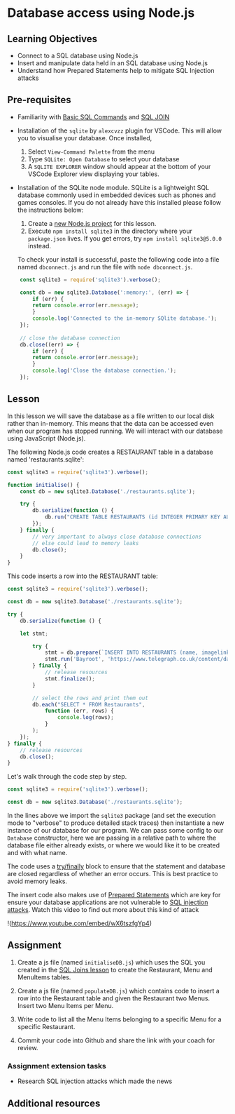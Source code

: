 # Database access using Node.js

## Learning Objectives
* Connect to a SQL database using Node.js 
* Insert and manipulate data held in an SQL database using Node.js
* Understand how Prepared Statements help to mitigate SQL Injection attacks

## Pre-requisites
* Familiarity with [Basic SQL Commands](/curriculum/Bootcamp/Unit-3-Relational_Databases/0.3.3-Basic_SQL_Commands.html) and [SQL JOIN](/curriculum/Bootcamp/Unit-3-Relational_Databases/0.3.4-SQL_Joins.html)

* Installation of the `sqlite` by `alexcvzz` plugin for VSCode. This will allow you to visualise your database. Once installed,
  1. Select `View-Command Palette` from the menu
  2. Type `SQLite: Open Database` to select your database
  3. A `SQLITE EXPLORER` window should appear at the bottom of your VSCode Explorer view displaying your tables. 

* Installation of the SQLite node module. SQLite is a lightweight SQL database commonly used in embedded devices such as phones and games consoles. If you do not already have this installed please follow the instructions below:

  1. Create a [new Node.js project](/curriculum#createNewProject) for this lesson.
  1. Execute `npm install sqlite3` in the directory where your `package.json` lives. If you get errors, try `npm install sqlite3@5.0.0` instead. 

    To check your install is successful, paste the following code into a file named `dbconnect.js` and run the file with `node dbconnect.js`. 

```js
    const sqlite3 = require('sqlite3').verbose();

    const db = new sqlite3.Database(':memory:', (err) => {
        if (err) {
        return console.error(err.message);
        }
        console.log('Connected to the in-memory SQlite database.');
    });
  
    // close the database connection
    db.close((err) => {
        if (err) {
        return console.error(err.message);
        }
        console.log('Close the database connection.');
    });
```

## Lesson
In this lesson we will save the database as a file written to our local disk rather than in-memory. This means that the data can be accessed even when our program has stopped running. We will interact with our database using JavaScript (Node.js).

The following Node.js code creates a RESTAURANT table in a database named 'restaurants.sqlite':
```js
const sqlite3 = require('sqlite3').verbose();

function initialise() {
    const db = new sqlite3.Database('./restaurants.sqlite');

    try {
        db.serialize(function () { 
            db.run("CREATE TABLE RESTAURANTS (id INTEGER PRIMARY KEY AUTOINCREMENT, name TEXT, imagelink TEXT)");
        });
    } finally { 
        // very important to always close database connections
        // else could lead to memory leaks
        db.close();
    }
}
```

This code inserts a row into the RESTAURANT table:

```js
const sqlite3 = require('sqlite3').verbose();

const db = new sqlite3.Database('./restaurants.sqlite');

try {
    db.serialize(function () { 

    let stmt;

        try {
            stmt = db.prepare(`INSERT INTO RESTAURANTS (name, imagelink) VALUES (?, ?)`);
            stmt.run('Bayroot', 'https://www.telegraph.co.uk/content/dam/Travel/Destinations/Europe/England/Brighton/brighton-restaurants-hotel-du-vin-bistro.jpg');
        } finally {
            // release resources 
            stmt.finalize();
        }

        // select the rows and print them out
        db.each("SELECT * FROM Restaurants",
            function (err, rows) {  
                console.log(rows);  
            }
        );
    });
} finally {
    // release resources 
    db.close();  
}

```     
Let's walk through the code step by step.

```javascript
const sqlite3 = require('sqlite3').verbose();

const db = new sqlite3.Database('./restaurants.sqlite');
```
In the lines above we import the `sqlite3` package (and set the execution mode to "verbose" to produce detailed stack traces) then instantiate a new instance of our database for our program. We can pass some config to our `Database` constructor, here we are passing in a relative path to where the database file either already exists, or where we would like it to be created and with what name.

The code uses a [try/finally](https://www.w3schools.com/jsref/jsref_try_catch.asp) block to ensure that the statement and database are closed regardless of whether an error occurs. This is best practice to avoid memory leaks.

The insert code also makes use of [Prepared Statements](https://cheatsheetseries.owasp.org/cheatsheets/SQL_Injection_Prevention_Cheat_Sheet.html) which are key for ensure your database applications are not vulnerable to [SQL injection attacks](https://portswigger.net/web-security/sql-injection). Watch this video to find out more about this kind of attack

!(https://www.youtube.com/embed/wX6tszfgYp4)

## Assignment
1. Create a js file (named `initialiseDB.js`) which uses the SQL you created in the [SQL Joins lesson](curriculum/Bootcamp/Unit-3-Relational_Databases/0.3.4-SQL_Joins) to create the Restaurant, Menu and MenuItems tables. 

1. Create a js file (named `populateDB.js`) which contains code to insert a row into the Restaurant table and given the Restaurant two Menus. Insert two Menu Items per Menu. 

1. Write code to list all the Menu Items belonging to a specific Menu for a specific Restaurant.

1. Commit your code into Github and share the link with your coach for review.

### Assignment extension tasks
* Research SQL injection attacks which made the news 

## Additional resources
